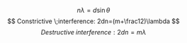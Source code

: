 $$
n\lambda = d\sin\theta
$$
$$
Constrictive \;interference: 2dn=(m+\frac12)\lambda
$$
$$
Destructive\; interference: 2dn=m\lambda
$$